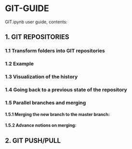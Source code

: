 # GIT-GUIDE
GIT.ipynb user guide, contents:
## 1. GIT REPOSITORIES
### 1.1 Transform folders into GIT repositories
### 1.2 Example
### 1.3 Visualization of the history
### 1.4 Going back to a previous state of the repository
### 1.5 Parallel branches and merging
#### 1.5.1 Merging the new branch to the master branch:
#### 1.5.2 Advance notions on merging: 
## 2. GIT PUSH/PULL 

